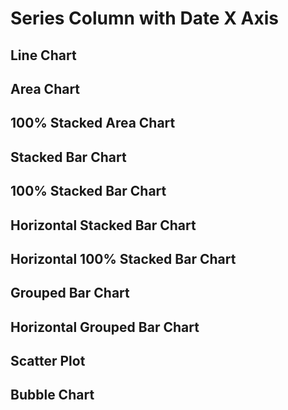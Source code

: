 <script>

let orig = [
    {fed_reserve_district: 'NY', established_date: '2015-01-01', banks: 1},
    {fed_reserve_district: 'SF', established_date: '2017-01-01', banks: 1},
    {fed_reserve_district: 'ATL', established_date: '2017-01-01', banks: 1},
    {fed_reserve_district: 'DAL', established_date: '2017-01-01', banks: 3},
    {fed_reserve_district: 'ATL', established_date: '2018-01-01', banks: 3},
    {fed_reserve_district: 'SF', established_date: '2018-01-01', banks: 3},
    {fed_reserve_district: 'NY', established_date: '2018-01-01', banks: 1},
    {fed_reserve_district: 'DAL', established_date: '2018-01-01', banks: 1},
    {fed_reserve_district: 'ATL', established_date: '2019-01-01', banks: 4},
    {fed_reserve_district: 'NY', established_date: '2019-01-01', banks: 4},
    {fed_reserve_district: 'CHI', established_date: '2019-01-01', banks: 2},
    {fed_reserve_district: 'SF', established_date: '2019-01-01', banks: 1},
    {fed_reserve_district: 'DAL', established_date: '2019-01-01', banks: 2},
    {fed_reserve_district: 'NY', established_date: '2020-01-01', banks: 1},
    {fed_reserve_district: 'ATL', established_date: '2020-01-01', banks: 4},
    {fed_reserve_district: 'SF', established_date: '2020-01-01', banks: 1},
    {fed_reserve_district: 'KC', established_date: '2020-01-01', banks: 1},
    {fed_reserve_district: 'SF', established_date: '2021-01-01', banks: 2},
    {fed_reserve_district: 'ATL', established_date: '2021-01-01', banks: 3},
    {fed_reserve_district: 'CHI', established_date: '2021-01-01', banks: 3},
    {fed_reserve_district: 'DAL', established_date: '2021-01-01', banks: 1}
]


let fullMonths = [
    {fed_reserve_district: 'SF', established_date: '2017-11-01', banks: 1},
    {fed_reserve_district: 'ATL', established_date: '2017-10-15', banks: 1},
    {fed_reserve_district: 'DAL', established_date: '2017-11-01', banks: 3},
    {fed_reserve_district: 'ATL', established_date: '2017-11-01', banks: 3},
    {fed_reserve_district: 'SF', established_date: '2017-12-01', banks: 3},
    {fed_reserve_district: 'NY', established_date: '2017-11-', banks: 1},
    {fed_reserve_district: 'DAL', established_date: '2017-12-01', banks: 1},
    {fed_reserve_district: 'ATL', established_date: '2017-12-01', banks: 4},
    {fed_reserve_district: 'NY', established_date: '2017-12-01', banks: 4},
    {fed_reserve_district: 'CHI', established_date: '2018-01-01', banks: 2},
    {fed_reserve_district: 'SF', established_date: '2018-01-01', banks: 1},
    {fed_reserve_district: 'DAL', established_date: '2018-01-01', banks: 2},
    {fed_reserve_district: 'NY', established_date: '2018-01-01', banks: 1},
    {fed_reserve_district: 'ATL', established_date: '2018-01-01', banks: 4},
    {fed_reserve_district: 'SF', established_date: '2018-03-01', banks: 1},
    {fed_reserve_district: 'KC', established_date: '2018-03-01', banks: 1},
    {fed_reserve_district: 'SF', established_date: '2018-04-01', banks: 2},
    {fed_reserve_district: 'ATL', established_date: '2018-04-01', banks: 3},
    {fed_reserve_district: 'CHI', established_date: '2018-05-01', banks: 3},
    {fed_reserve_district: 'DAL', established_date: '2018-05-01', banks: 1}
]

let nulls = [
    {fed_reserve_district: 'NY', established_date: '2015-01-01', banks: 1},
    {fed_reserve_district: 'SF', established_date: '2015-01-01', banks: null},
    {fed_reserve_district: 'ATL', established_date: '2015-01-01', banks: null},
    {fed_reserve_district: 'DAL', established_date: '2015-01-01', banks: null},
    {fed_reserve_district: 'KC', established_date: '2015-01-01', banks: null},
    {fed_reserve_district: 'CHI', established_date: '2015-01-01', banks: null},
    
    {fed_reserve_district: 'NY', established_date: '2016-01-01', banks: null},
    {fed_reserve_district: 'SF', established_date: '2016-01-01', banks: null},
    {fed_reserve_district: 'ATL', established_date: '2016-01-01', banks: null},
    {fed_reserve_district: 'DAL', established_date: '2016-01-01', banks: null},
    {fed_reserve_district: 'KC', established_date: '2016-01-01', banks: null},
    {fed_reserve_district: 'CHI', established_date: '2016-01-01', banks: null},

    {fed_reserve_district: 'SF', established_date: '2017-01-01', banks: 1},
    {fed_reserve_district: 'ATL', established_date: '2017-01-01', banks: 1},
    {fed_reserve_district: 'DAL', established_date: '2017-01-01', banks: 3},
    {fed_reserve_district: 'KC', established_date: '2017-01-01', banks: null},
    {fed_reserve_district: 'CHI', established_date: '2017-01-01', banks: null},
    {fed_reserve_district: 'NY', established_date: '2017-01-01', banks: null},

    {fed_reserve_district: 'ATL', established_date: '2018-01-01', banks: 3},
    {fed_reserve_district: 'SF', established_date: '2018-01-01', banks: 3},
    {fed_reserve_district: 'NY', established_date: '2018-01-01', banks: 1},
    {fed_reserve_district: 'DAL', established_date: '2018-01-01', banks: 1},
    {fed_reserve_district: 'CHI', established_date: '2018-01-01', banks: null},
    {fed_reserve_district: 'KC', established_date: '2018-01-01', banks: null},

    {fed_reserve_district: 'ATL', established_date: '2019-01-01', banks: 4},
    {fed_reserve_district: 'NY', established_date: '2019-01-01', banks: 4},
    {fed_reserve_district: 'CHI', established_date: '2019-01-01', banks: 2},
    {fed_reserve_district: 'SF', established_date: '2019-01-01', banks: 1},
    {fed_reserve_district: 'DAL', established_date: '2019-01-01', banks: 2},
    {fed_reserve_district: 'KC', established_date: '2019-01-01', banks: null},

    {fed_reserve_district: 'NY', established_date: '2020-01-01', banks: 1},
    {fed_reserve_district: 'ATL', established_date: '2020-01-01', banks: 4},
    {fed_reserve_district: 'SF', established_date: '2020-01-01', banks: 1},
    {fed_reserve_district: 'KC', established_date: '2020-01-01', banks: 1},
    {fed_reserve_district: 'CHI', established_date: '2020-01-01', banks: null},
    {fed_reserve_district: 'DAL', established_date: '2020-01-01', banks: null},

    {fed_reserve_district: 'SF', established_date: '2021-01-01', banks: 2},
    {fed_reserve_district: 'ATL', established_date: '2021-01-01', banks: 3},
    {fed_reserve_district: 'CHI', established_date: '2021-01-01', banks: 3},
    {fed_reserve_district: 'DAL', established_date: '2021-01-01', banks: 1},
    {fed_reserve_district: 'KC', established_date: '2021-01-01', banks: null},
    {fed_reserve_district: 'NY', established_date: '2021-01-01', banks: null}
]

let full = [
    {fed_reserve_district: 'NY', established_date: '2015-01-01', banks: 1},
    {fed_reserve_district: 'SF', established_date: '2015-01-01', banks: 0},
    {fed_reserve_district: 'ATL', established_date: '2015-01-01', banks: 0},
    {fed_reserve_district: 'DAL', established_date: '2015-01-01', banks: 0},
    {fed_reserve_district: 'KC', established_date: '2015-01-01', banks: 0},
    {fed_reserve_district: 'CHI', established_date: '2015-01-01', banks: 0},
    
    {fed_reserve_district: 'NY', established_date: '2016-01-01', banks: 0},
    {fed_reserve_district: 'SF', established_date: '2016-01-01', banks: 0},
    {fed_reserve_district: 'ATL', established_date: '2016-01-01', banks: 0},
    {fed_reserve_district: 'DAL', established_date: '2016-01-01', banks: 0},
    {fed_reserve_district: 'KC', established_date: '2016-01-01', banks: 0},
    {fed_reserve_district: 'CHI', established_date: '2016-01-01', banks: 0},

    {fed_reserve_district: 'SF', established_date: '2017-01-01', banks: 1},
    {fed_reserve_district: 'ATL', established_date: '2017-01-01', banks: 1},
    {fed_reserve_district: 'DAL', established_date: '2017-01-01', banks: 3},
    {fed_reserve_district: 'KC', established_date: '2017-01-01', banks: 0},
    {fed_reserve_district: 'CHI', established_date: '2017-01-01', banks: 0},
    {fed_reserve_district: 'NY', established_date: '2017-01-01', banks: 0},

    {fed_reserve_district: 'ATL', established_date: '2018-01-01', banks: 3},
    {fed_reserve_district: 'SF', established_date: '2018-01-01', banks: 3},
    {fed_reserve_district: 'NY', established_date: '2018-01-01', banks: 1},
    {fed_reserve_district: 'DAL', established_date: '2018-01-01', banks: 1},
    {fed_reserve_district: 'CHI', established_date: '2018-01-01', banks: 0},
    {fed_reserve_district: 'KC', established_date: '2018-01-01', banks: 0},

    {fed_reserve_district: 'ATL', established_date: '2019-01-01', banks: 4},
    {fed_reserve_district: 'NY', established_date: '2019-01-01', banks: 4},
    {fed_reserve_district: 'CHI', established_date: '2019-01-01', banks: 2},
    {fed_reserve_district: 'SF', established_date: '2019-01-01', banks: 1},
    {fed_reserve_district: 'DAL', established_date: '2019-01-01', banks: 2},
    {fed_reserve_district: 'KC', established_date: '2019-01-01', banks: 0},

    {fed_reserve_district: 'NY', established_date: '2020-01-01', banks: 1},
    {fed_reserve_district: 'ATL', established_date: '2020-01-01', banks: 4},
    {fed_reserve_district: 'SF', established_date: '2020-01-01', banks: 1},
    {fed_reserve_district: 'KC', established_date: '2020-01-01', banks: 1},
    {fed_reserve_district: 'CHI', established_date: '2020-01-01', banks: 0},
    {fed_reserve_district: 'DAL', established_date: '2020-01-01', banks: 0},

    {fed_reserve_district: 'SF', established_date: '2021-02-01', banks: 2},
    {fed_reserve_district: 'ATL', established_date: '2021-02-01', banks: 3},
    {fed_reserve_district: 'CHI', established_date: '2021-02-01', banks: 3},
    {fed_reserve_district: 'DAL', established_date: '2021-02-01', banks: 1},
    {fed_reserve_district: 'KC', established_date: '2021-02-01', banks: 0},
    {fed_reserve_district: 'NY', established_date: '2021-02-01', banks: 0}
]

let xSync = [
    {fed_reserve_district: 'NY', established_date: '2015-01-01', banks: 1},
    {fed_reserve_district: 'SF', established_date: '2015-01-01', banks: 0},
    {fed_reserve_district: 'ATL', established_date: '2015-01-01', banks: 0},
    {fed_reserve_district: 'DAL', established_date: '2015-01-01', banks: 0},
    {fed_reserve_district: 'KC', established_date: '2015-01-01', banks: 0},
    {fed_reserve_district: 'CHI', established_date: '2015-01-01', banks: 0},
    
    {fed_reserve_district: 'NY', established_date: '2016-01-01', banks: 0},
    {fed_reserve_district: 'SF', established_date: '2016-01-01', banks: 0},
    {fed_reserve_district: 'ATL', established_date: '2016-01-01', banks: 0},
    {fed_reserve_district: 'DAL', established_date: '2016-01-01', banks: 0},
    {fed_reserve_district: 'KC', established_date: '2016-01-01', banks: 0},
    {fed_reserve_district: 'CHI', established_date: '2016-01-01', banks: 0},

    {fed_reserve_district: 'SF', established_date: '2017-01-01', banks: 1},
    {fed_reserve_district: 'ATL', established_date: '2017-01-01', banks: 1},
    {fed_reserve_district: 'DAL', established_date: '2017-01-01', banks: 3},
    {fed_reserve_district: 'KC', established_date: '2017-01-01', banks: 0},
    {fed_reserve_district: 'CHI', established_date: '2017-01-01', banks: 0},
    {fed_reserve_district: 'NY', established_date: '2017-01-01', banks: 0},

    {fed_reserve_district: 'ATL', established_date: '2018-01-01', banks: 3},
    {fed_reserve_district: 'SF', established_date: '2018-01-01', banks: 3},
    {fed_reserve_district: 'NY', established_date: '2018-01-01', banks: 1},
    {fed_reserve_district: 'DAL', established_date: '2018-01-01', banks: 1},
    {fed_reserve_district: 'CHI', established_date: '2018-01-01', banks: 0},
    {fed_reserve_district: 'KC', established_date: '2018-01-01', banks: 0},

    {fed_reserve_district: 'ATL', established_date: '2019-01-01', banks: 4},
    {fed_reserve_district: 'NY', established_date: '2019-01-01', banks: 4},
    {fed_reserve_district: 'CHI', established_date: '2019-01-01', banks: 2},
    {fed_reserve_district: 'SF', established_date: '2019-01-01', banks: 1},
    {fed_reserve_district: 'DAL', established_date: '2019-01-01', banks: 2},
    {fed_reserve_district: 'KC', established_date: '2019-01-01', banks: 0},

    {fed_reserve_district: 'NY', established_date: '2020-01-01', banks: 1},
    {fed_reserve_district: 'ATL', established_date: '2020-01-01', banks: 4},
    {fed_reserve_district: 'SF', established_date: '2020-01-01', banks: 1},
    {fed_reserve_district: 'KC', established_date: '2020-01-31', banks: 1},
    {fed_reserve_district: 'CHI', established_date: '2020-01-01', banks: 0},
    {fed_reserve_district: 'DAL', established_date: '2020-01-01', banks: 0},

    {fed_reserve_district: 'SF', established_date: '2021-01-01', banks: 2},
    {fed_reserve_district: 'ATL', established_date: '2021-01-01', banks: 3},
    {fed_reserve_district: 'CHI', established_date: '2021-01-01', banks: 3},
    {fed_reserve_district: 'DAL', established_date: '2021-01-01', banks: 1},
    {fed_reserve_district: 'KC', established_date: '2021-01-01', banks: 0},
    {fed_reserve_district: 'NY', established_date: '2021-01-01', banks: 0}
]

let missingX = [ // take out 2016 and 2020
    {fed_reserve_district: 'NY', established_date: '2015-01-01', banks: 1},
    {fed_reserve_district: 'SF', established_date: '2015-01-01', banks: 0},
    {fed_reserve_district: 'ATL', established_date: '2015-01-01', banks: 0},
    {fed_reserve_district: 'DAL', established_date: '2015-01-01', banks: 0},
    {fed_reserve_district: 'KC', established_date: '2015-01-01', banks: 0},
    {fed_reserve_district: 'CHI', established_date: '2015-01-01', banks: 0},

    {fed_reserve_district: 'SF', established_date: '2017-01-01', banks: 1},
    {fed_reserve_district: 'ATL', established_date: '2017-01-01', banks: 1},
    {fed_reserve_district: 'DAL', established_date: '2017-01-01', banks: 3},
    {fed_reserve_district: 'KC', established_date: '2017-01-01', banks: 0},
    {fed_reserve_district: 'CHI', established_date: '2017-01-01', banks: 0},
    {fed_reserve_district: 'NY', established_date: '2017-01-01', banks: 0},

    {fed_reserve_district: 'ATL', established_date: '2018-01-01', banks: 3},
    {fed_reserve_district: 'SF', established_date: '2018-01-01', banks: 3},
    {fed_reserve_district: 'NY', established_date: '2018-01-01', banks: 1},
    {fed_reserve_district: 'DAL', established_date: '2018-01-01', banks: 1},
    {fed_reserve_district: 'CHI', established_date: '2018-01-01', banks: 0},
    {fed_reserve_district: 'KC', established_date: '2018-01-01', banks: 0},

    {fed_reserve_district: 'ATL', established_date: '2019-01-01', banks: 4},
    {fed_reserve_district: 'NY', established_date: '2019-01-01', banks: 4},
    {fed_reserve_district: 'CHI', established_date: '2019-01-01', banks: 2},
    {fed_reserve_district: 'SF', established_date: '2019-01-01', banks: 1},
    {fed_reserve_district: 'DAL', established_date: '2019-01-01', banks: 2},
    {fed_reserve_district: 'KC', established_date: '2019-01-01', banks: 0},

    {fed_reserve_district: 'SF', established_date: '2021-01-01', banks: 2},
    {fed_reserve_district: 'ATL', established_date: '2021-01-01', banks: 3},
    {fed_reserve_district: 'CHI', established_date: '2021-01-01', banks: 3},
    {fed_reserve_district: 'DAL', established_date: '2021-01-01', banks: 1},
    {fed_reserve_district: 'KC', established_date: '2021-01-01', banks: 0},
    {fed_reserve_district: 'NY', established_date: '2021-01-01', banks: 0}
]

let missingY = [ // take out SF 2018 and NY 2016
    {fed_reserve_district: 'NY', established_date: '2015-01-01', banks: 1},
    {fed_reserve_district: 'SF', established_date: '2015-01-01', banks: 0},
    {fed_reserve_district: 'ATL', established_date: '2015-01-01', banks: 0},
    {fed_reserve_district: 'DAL', established_date: '2015-01-01', banks: 0},
    {fed_reserve_district: 'KC', established_date: '2015-01-01', banks: 0},
    {fed_reserve_district: 'CHI', established_date: '2015-01-01', banks: 0},
    
    {fed_reserve_district: 'SF', established_date: '2016-01-01', banks: 0},
    {fed_reserve_district: 'ATL', established_date: '2016-01-01', banks: 0},
    {fed_reserve_district: 'DAL', established_date: '2016-01-01', banks: 0},
    {fed_reserve_district: 'KC', established_date: '2016-01-01', banks: 0},
    {fed_reserve_district: 'CHI', established_date: '2016-01-01', banks: 0},

    {fed_reserve_district: 'SF', established_date: '2017-01-01', banks: 1},
    {fed_reserve_district: 'ATL', established_date: '2017-01-01', banks: 1},
    {fed_reserve_district: 'DAL', established_date: '2017-01-01', banks: 3},
    {fed_reserve_district: 'KC', established_date: '2017-01-01', banks: 0},
    {fed_reserve_district: 'CHI', established_date: '2017-01-01', banks: 0},
    {fed_reserve_district: 'NY', established_date: '2017-01-01', banks: 0},

    {fed_reserve_district: 'ATL', established_date: '2018-01-01', banks: 3},
    {fed_reserve_district: 'NY', established_date: '2018-01-01', banks: 1},
    {fed_reserve_district: 'DAL', established_date: '2018-01-01', banks: 1},
    {fed_reserve_district: 'CHI', established_date: '2018-01-01', banks: 0},
    {fed_reserve_district: 'KC', established_date: '2018-01-01', banks: 0},

    {fed_reserve_district: 'ATL', established_date: '2019-01-01', banks: 4},
    {fed_reserve_district: 'NY', established_date: '2019-01-01', banks: 4},
    {fed_reserve_district: 'CHI', established_date: '2019-01-01', banks: 2},
    {fed_reserve_district: 'SF', established_date: '2019-01-01', banks: 1},
    {fed_reserve_district: 'DAL', established_date: '2019-01-01', banks: 2},
    {fed_reserve_district: 'KC', established_date: '2019-01-01', banks: 0},

    {fed_reserve_district: 'NY', established_date: '2020-01-01', banks: 1},
    {fed_reserve_district: 'ATL', established_date: '2020-01-01', banks: 4},
    {fed_reserve_district: 'SF', established_date: '2020-01-01', banks: 1},
    {fed_reserve_district: 'KC', established_date: '2020-01-01', banks: 1},
    {fed_reserve_district: 'CHI', established_date: '2020-01-01', banks: 0},
    {fed_reserve_district: 'DAL', established_date: '2020-01-01', banks: 0},

    {fed_reserve_district: 'SF', established_date: '2021-01-01', banks: 2},
    {fed_reserve_district: 'ATL', established_date: '2021-01-01', banks: 3},
    {fed_reserve_district: 'CHI', established_date: '2021-01-01', banks: 3},
    {fed_reserve_district: 'DAL', established_date: '2021-01-01', banks: 1},
    {fed_reserve_district: 'KC', established_date: '2021-01-01', banks: 0},
    {fed_reserve_district: 'NY', established_date: '2021-01-01', banks: 0}
]

let titles  = [
    "Full Data",
    "Missing Y",
    "Missing X",
    "X out of Sync",
    "Nulls"
]
 </script>

<h1>Series Column with Date X Axis</h1>
<h2>Line Chart</h2>
<LineChart data={full} series=fed_reserve_district x=established_date title={titles[0]} markers=true/>
<LineChart data={missingY} series=fed_reserve_district x=established_date title={titles[1]} markers=true/>
<LineChart data={missingX} series=fed_reserve_district x=established_date title={titles[2]}/>
<LineChart data={xSync} series=fed_reserve_district x=established_date title={titles[3]}/>
<LineChart data={nulls} series=fed_reserve_district x=established_date title={titles[4]}/>

<h2>Area Chart</h2>
<AreaChart data={full} series=fed_reserve_district x=established_date title={titles[0]}/>
<AreaChart data={missingY} series=fed_reserve_district x=established_date title={titles[1]}/>
<AreaChart data={missingX} series=fed_reserve_district x=established_date title={titles[2]}/>
<AreaChart data={xSync} series=fed_reserve_district x=established_date title={titles[3]}/>
<AreaChart data={nulls} series=fed_reserve_district x=established_date title={titles[4]}>
    <ReferenceArea xMin=2016 xMax=2018 label=Recession/>
</AreaChart>    

<h2>100% Stacked Area Chart</h2>
<AreaChart data={full} series=fed_reserve_district x=established_date title={titles[0]} type=stacked100/>
<AreaChart data={missingY} series=fed_reserve_district x=established_date title={titles[1]} type=stacked100/>
<AreaChart data={missingX} series=fed_reserve_district x=established_date title={titles[2]} type=stacked100/>
<AreaChart data={xSync} series=fed_reserve_district x=established_date title={titles[3]} type=stacked100/>
<AreaChart data={nulls} series=fed_reserve_district x=established_date title={titles[4]} type=stacked100/>

<h2>Stacked Bar Chart</h2>
<BarChart data={full} series=fed_reserve_district x=established_date title={titles[0]}>
        <ReferenceArea xMin=2016 xMax=2018 label=Recession/>
</BarChart>
<BarChart data={missingY} series=fed_reserve_district x=established_date title={titles[1]}/>
<BarChart data={missingX} series=fed_reserve_district x=established_date title={titles[2]}/>
<BarChart data={xSync} series=fed_reserve_district x=established_date title={titles[3]}/>
<BarChart data={nulls} series=fed_reserve_district x=established_date title={titles[4]}/>

<h2>100% Stacked Bar Chart</h2>
<BarChart data={full} series=fed_reserve_district x=established_date title={titles[0]} type=stacked100/>
<BarChart data={missingY} series=fed_reserve_district x=established_date title={titles[1]} type=stacked100/>
<BarChart data={missingX} series=fed_reserve_district x=established_date title={titles[2]} type=stacked100/>
<BarChart data={xSync} series=fed_reserve_district x=established_date title={titles[3]} type=stacked100/>
<BarChart data={nulls} series=fed_reserve_district x=established_date title={titles[4]} type=stacked100/>

<h2>Horizontal Stacked Bar Chart</h2>
<BarChart data={full} x=established_date series=fed_reserve_district swapXY=true title="Full Data" sort=false/>
<BarChart data={missingY} x=established_date series=fed_reserve_district swapXY=true title="Missing Y"/>
<BarChart data={missingX} x=established_date series=fed_reserve_district swapXY=true title="Missing X"/>
<BarChart data={xSync} x=established_date series=fed_reserve_district swapXY=true title="X out of sync"/>
<BarChart data={nulls} x=established_date series=fed_reserve_district swapXY=true title="Nulls"/>

<h2>Horizontal 100% Stacked Bar Chart</h2>
<BarChart data={full} x=established_date series=fed_reserve_district swapXY=true title="Full Data" sort=false type=stacked100/>
<BarChart data={missingY} x=established_date series=fed_reserve_district swapXY=true title="Missing Y" type=stacked100/>
<BarChart data={missingX} x=established_date series=fed_reserve_district swapXY=true title="Missing X" type=stacked100/>
<BarChart data={xSync} x=established_date series=fed_reserve_district swapXY=true title="X out of sync" type=stacked100/>
<BarChart data={nulls} x=established_date series=fed_reserve_district swapXY=true title="Nulls" type=stacked100/>

<h2>Grouped Bar Chart</h2>
<BarChart data={full} series=fed_reserve_district type=grouped x=established_date title={titles[0]}/>
<BarChart data={missingY} series=fed_reserve_district type=grouped x=established_date title={titles[1]}/>
<BarChart data={missingX} series=fed_reserve_district type=grouped x=established_date title={titles[2]}/>
<BarChart data={xSync} series=fed_reserve_district type=grouped x=established_date title={titles[3]}/>
<BarChart data={nulls} series=fed_reserve_district type=grouped x=established_date title={titles[4]}/>

<h2>Horizontal Grouped Bar Chart</h2>
<BarChart data={full} series=fed_reserve_district x=established_date swapXY=true type=grouped title="Full Data"/>
<BarChart data={missingY} series=fed_reserve_district x=established_date swapXY=true type=grouped title="Missing Y"/>
<BarChart data={missingX} series=fed_reserve_district x=established_date swapXY=true type=grouped title="Missing X"/>
<BarChart data={xSync} series=fed_reserve_district x=established_date swapXY=true type=grouped title="X out of sync"/>
<BarChart data={nulls} series=fed_reserve_district x=established_date swapXY=true type=grouped title="Nulls"/>

<h2>Scatter Plot</h2>
<ScatterPlot data={full} series=fed_reserve_district x=established_date title={titles[0]}/>
<ScatterPlot data={missingY} series=fed_reserve_district x=established_date title={titles[1]}/>
<ScatterPlot data={missingX} series=fed_reserve_district x=established_date title={titles[2]}/>
<ScatterPlot data={xSync} series=fed_reserve_district x=established_date title={titles[3]}/>
<ScatterPlot data={nulls} series=fed_reserve_district x=established_date title={titles[4]}/>

<h2>Bubble Chart</h2>
<BubbleChart data={full} series=fed_reserve_district size=banks y=banks x=established_date title={titles[0]}/>
<BubbleChart data={missingY} series=fed_reserve_district size=banks y=banks x=established_date title={titles[1]}/>
<BubbleChart data={missingX} series=fed_reserve_district size=banks y=banks x=established_date title={titles[2]}/>
<BubbleChart data={xSync} series=fed_reserve_district size=banks y=banks x=established_date title={titles[3]}/>
<BubbleChart data={nulls} series=fed_reserve_district size=banks y=banks x=established_date title={titles[4]}/>

